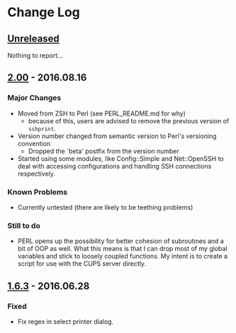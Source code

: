 # Change Log

## [Unreleased]
Nothing to report...

## [2.00] - 2016.08.16
### **Major Changes**
- Moved from ZSH to Perl (see PERL_README.md for why)
  - because of this, users are advised to remove the previous version of
    `sshprint`.
- Version number changed from semantic version to Perl's versioning convention
  - Dropped the `beta' postfix from the version number
- Started using some modules, like Config::Simple and Net::OpenSSH to deal with
  accessing configurations and handling SSH connections respectively.

### **Known Problems**
- Currently untested (there are likely to be teething problems)

### **Still to do**
- PERL opens up the possibility for better cohesion of subroutines and a bit of
  OOP as well. What this means is that I can drop most of my global variables
  and stick to loosely coupled functions. My intent is to create a script for
  use with the CUPS server directly.

## [1.6.3] - 2016.06.28
### Fixed
- Fix regex in select printer dialog.

[Unreleased]: https://github.com/hv15/sshprint/compare/2.00...HEAD
[2.00]: https://github.com/hv15/sshprint/compare/1.6.3-beta...2.00
[1.6.3]: https://github.com/hv15/sshprint/compare/1.6.2-beta...1.6.3-beta
